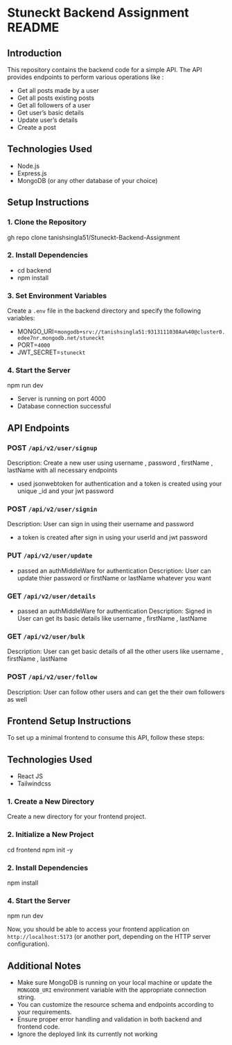 # Stuneckt Backend Assignment README

## Introduction
This repository contains the backend code for a simple API. The API provides endpoints to perform various operations like :
- Get all posts made by a user
- Get all posts existing posts
- Get all followers of a user
- Get user’s basic details
- Update user’s details
- Create a post

## Technologies Used
- Node.js
- Express.js
- MongoDB (or any other database of your choice)

## Setup Instructions

### 1. Clone the Repository

gh repo clone tanishsingla51/Stuneckt-Backend-Assignment


### 2. Install Dependencies

- cd backend
- npm install

### 3. Set Environment Variables
Create a `.env` file in the backend directory and specify the following variables:

- MONGO_URI=`mongodb+srv://tanishsingla51:9313111030Aa%40@cluster0.edee7nr.mongodb.net/stuneckt`
- PORT=`4000`
- JWT_SECRET=`stuneckt`


### 4. Start the Server
 npm run dev 
- Server is running on port 4000
- Database connection successful

## API Endpoints

### POST `/api/v2/user/signup`
Description: Create a new user using username , password , firstName , lastName with all necessary endpoints 
- used jsonwebtoken for authentication and a token is created using your unique _id and your jwt password 

### POST `/api/v2/user/signin`
Description: User can sign in using their username and password
- a token is created after sign in using your userId and jwt password

### PUT `/api/v2/user/update`
- passed an authMiddleWare for authentication
Description: User can update thier password or firstName or lastName whatever you want 

### GET `/api/v2/user/details`
- passed an authMiddleWare for authentication
Description: Signed in User can get its basic details like username , firstName , lastName

### GET `/api/v2/user/bulk`
Description: User can get basic details of all the other users  like username , firstName , lastName

### POST `/api/v2/user/follow`
Description: User can follow other users and can get the their own followers as well


## Frontend Setup Instructions

To set up a minimal frontend to consume this API, follow these steps:

## Technologies Used
- React JS
- Tailwindcss

### 1. Create a New Directory
Create a new directory for your frontend project.

### 2. Initialize a New Project
cd frontend
npm init -y

### 2. Install Dependencies

npm install


### 4. Start the Server
 npm run dev 


Now, you should be able to access your frontend application on `http://localhost:5173` (or another port, depending on the HTTP server configuration).

## Additional Notes
- Make sure MongoDB is running on your local machine or update the `MONGODB_URI` environment variable with the appropriate connection string.
- You can customize the resource schema and endpoints according to your requirements.
- Ensure proper error handling and validation in both backend and frontend code.
- Ignore the deployed link its currently not working


